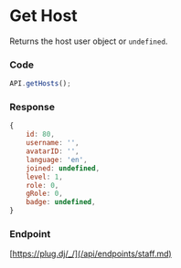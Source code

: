 # Get Host

Returns the host user object or `undefined`.

### Code

```js
API.getHosts();
```

### Response

```js
{
    id: 80,
    username: '',
    avatarID: '',
    language: 'en',
    joined: undefined,
    level: 1,
    role: 0,
    gRole: 0,
    badge: undefined,
}
```

### Endpoint

[https://plug.dj/_/](/api/endpoints/staff.md)